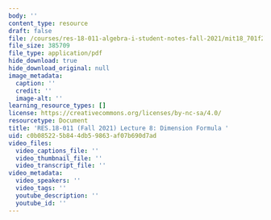 ```yaml
---
body: ''
content_type: resource
draft: false
file: /courses/res-18-011-algebra-i-student-notes-fall-2021/mit18_701f21_lec8.pdf
file_size: 385709
file_type: application/pdf
hide_download: true
hide_download_original: null
image_metadata:
  caption: ''
  credit: ''
  image-alt: ''
learning_resource_types: []
license: https://creativecommons.org/licenses/by-nc-sa/4.0/
resourcetype: Document
title: 'RES.18-011 (Fall 2021) Lecture 8: Dimension Formula '
uid: c0b08522-5b84-4db5-9863-af07b690d7ad
video_files:
  video_captions_file: ''
  video_thumbnail_file: ''
  video_transcript_file: ''
video_metadata:
  video_speakers: ''
  video_tags: ''
  youtube_description: ''
  youtube_id: ''
---
```

